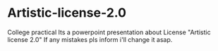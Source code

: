 # Artistic-license-2.0
College practical
Its a powerpoint presentation about License "Artistic license 2.0"
If any mistakes pls inform i'll change it asap.
